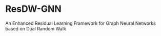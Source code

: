 # ResDW-GNN
An Enhanced Residual Learning Framework for Graph Neural Networks based on Dual Random Walk
